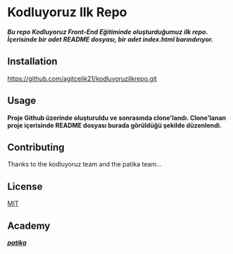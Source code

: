 # Kodluyoruz Ilk Repo
***Bu repo Kodluyoruz Front-End Eğitiminde oluşturduğumuz ilk repo. İçerisinde bir adet README dosyası, bir adet index.html barındırıyor.***

## Installation
https://github.com/agitcelik21/kodluyoruzilkrepo.git

## Usage
**Proje Github üzerinde oluşturuldu ve sonrasında clone'landı. Clone'lanan proje içerisinde README dosyası burada görüldüğü şekilde düzenlendi.**

## Contributing
Thanks to the kodluyoruz team and the patika team...

## License
[MIT](https://choosealicense.com/licenses/mit/)

## Academy
***[patika](www.patika.dev)***

